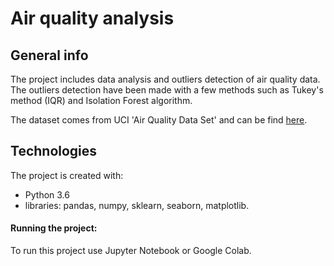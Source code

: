 # Air quality analysis

## General info
The project includes data analysis and outliers detection of air quality data. The outliers detection have been made with a few methods such as Tukey's method (IQR) and Isolation Forest algorithm.

The dataset comes from UCI 'Air Quality Data Set'  and can be find [here](https://archive.ics.uci.edu/ml/datasets/Air+Quality#).

## Technologies

The project is created with:

- Python 3.6
- libraries: pandas, numpy, sklearn, seaborn, matplotlib.

#### Running the project:

To run this project use Jupyter Notebook or Google Colab.
